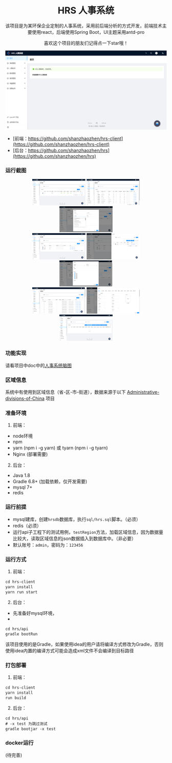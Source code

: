 <h1 align="center">HRS 人事系统</h1>

<div align="center">
该项目是为某环保企业定制的人事系统，采用前后端分析的方式开发，前端技术主要使用react，后端使用Spring Boot，UI主题采用antd-pro

喜欢这个项目的朋友们记得点一下star哦！

![主界面](https://raw.githubusercontent.com/shanzhaozhen/hrs/master/doc/img/%E4%B8%BB%E7%95%8C%E9%9D%A2.png)

</div>

- [前端：https://github.com/shanzhaozhen/hrs-client](https://github.com/shanzhaozhen/hrs-client)
- [后台：https://github.com/shanzhaozhen/hrs](https://github.com/shanzhaozhen/hrs)

### 运行截图
<center class="half">
    <img src="https://raw.githubusercontent.com/shanzhaozhen/hrs/master/doc/img/%E7%94%A8%E6%88%B7%E7%AE%A1%E7%90%86.png" alt="用户管理" width="33%"/>
    <img src="https://raw.githubusercontent.com/shanzhaozhen/hrs/master/doc/img/%E8%8F%9C%E5%8D%95%E7%AE%A1%E7%90%86.png" alt="菜单管理" width="33%"/>
    <img src="https://raw.githubusercontent.com/shanzhaozhen/hrs/master/doc/img/%E5%AE%9A%E6%97%B6%E4%BB%BB%E5%8A%A1%E8%AE%BE%E7%BD%AE.png" alt="定时任务设置" width="33%"/>
</center>
<center class="half">
    <img src="https://raw.githubusercontent.com/shanzhaozhen/hrs/master/doc/img/%E8%A7%92%E8%89%B2%E7%AE%A1%E7%90%86.png" alt="角色管理" width="33%"/>
    <img src="https://raw.githubusercontent.com/shanzhaozhen/hrs/master/doc/img/%E8%A7%92%E8%89%B2%E5%88%86%E9%85%8D.png" alt="角色分配" width="33%"/>
    <img src="https://raw.githubusercontent.com/shanzhaozhen/hrs/master/doc/img/%E4%BF%AE%E6%94%B9%E8%A7%92%E8%89%B2.png" alt="修改角色" width="33%"/>
</center>
<center class="half">
    <img src="https://raw.githubusercontent.com/shanzhaozhen/hrs/master/doc/img/%E5%AD%97%E5%85%B8%E7%AE%A1%E7%90%86.png" alt="字典管理" width="33%"/>
    <img src="https://raw.githubusercontent.com/shanzhaozhen/hrs/master/doc/img/%E5%91%98%E5%B7%A5%E7%AE%A1%E7%90%86.png" alt="员工管理" width="33%"/>
    <img src="https://raw.githubusercontent.com/shanzhaozhen/hrs/master/doc/img/%E8%96%AA%E8%B5%84%E5%8F%91%E6%94%BE%E8%AE%A1%E7%AE%97.png" alt="薪资发放计算" width="33%"/>
</center>

### 功能实现
请看项目中doc中的[人事系统脑图](https://github.com/shanzhaozhen/hrs/blob/master/doc/%E4%BA%BA%E4%BA%8B%E7%B3%BB%E7%BB%9F%E8%84%91%E5%9B%BE.vsdx)


### 区域信息
系统中有使用到区域信息（省-区-市-街道），数据来源于以下
[Administrative-divisions-of-China](https://github.com/modood/Administrative-divisions-of-China)
项目

### 准备环境
1. 前端：
- node环境
- npm
- yarn (npm i -g yarn) 或 tyarn (npm i -g tyarn)
- Nginx (部署需要)

2. 后台：
- Java 1.8 
- Gradle 6.8+ (加载依赖，仅开发需要)
- mysql 7+
- redis

### 运行前提
- mysql建库，创建`hrsdb`数据库，执行`sql/hrs.sql`脚本。（必须）
- redis（必须）
- 运行api子工程下的测试用例，`testRegion`方法，加载区域信息，因为数据量比较大，读取区域信息的json数据插入到数据库中。（非必要）
- 默认账号：`admin`，密码为：`123456`


### 运行方式
1. 前端：
```shell
cd hrs-client
yarn install
yarn run start
```

2. 后台：
- 先准备好mysql环境，
- 
```shell
cd hrs/api
gradle bootRun
```
该项目使用的是Gradle，如果使用idea的用户请将编译方式修改为Gradle，否则使用idea内置的编译方式可能会造成xml文件不会编译到目标路径

### 打包部署
1. 前端：
```shell
cd hrs-client
yarn install
run build
```

2. 后台：
```shell
cd hrs/api
# -x test 为跳过测试
gradle bootjar -x test
```

### docker运行
(待完善)